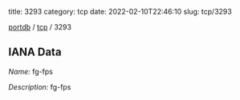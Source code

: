 title: 3293
category: tcp
date: 2022-02-10T22:46:10
slug: tcp/3293

[portdb](/) / [tcp](/category/tcp.html) / 3293


## IANA Data

_Name:_ fg-fps

_Description:_ fg-fps

